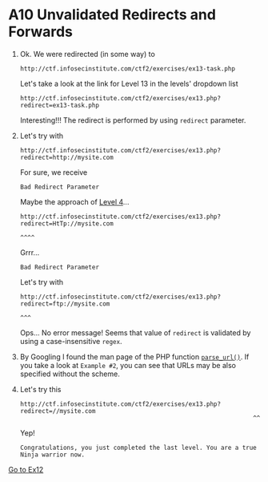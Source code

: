 # A10 Unvalidated Redirects and Forwards

1.	Ok. We were redirected (in some way) to

		http://ctf.infosecinstitute.com/ctf2/exercises/ex13-task.php

	Let's take a look at the link for Level 13 in the levels' dropdown list

		http://ctf.infosecinstitute.com/ctf2/exercises/ex13.php?redirect=ex13-task.php

	Interesting!!! The redirect is performed by using `redirect` parameter.

2.	Let's try with

		http://ctf.infosecinstitute.com/ctf2/exercises/ex13.php?redirect=http://mysite.com

	For sure, we receive

		Bad Redirect Parameter

	Maybe the approach of [Level 4](./ex4md)...

		http://ctf.infosecinstitute.com/ctf2/exercises/ex13.php?redirect=HtTp://mysite.com
		                                                                 ^^^^
	Grrr...

		Bad Redirect Parameter

	Let's try with

		http://ctf.infosecinstitute.com/ctf2/exercises/ex13.php?redirect=ftp://mysite.com
		                                                                 ^^^

	Ops... No error message! Seems that value of `redirect` is validated by
	using a case-insensitive `regex`.

2.	By Googling I found the man page of the PHP function
	[`parse_url()`](http://php.net/manual/en/function.parse-url.php). If you take
	a look at `Example #2`, you can see that URLs may be also specified without
	the scheme.

3.	Let's try this

		http://ctf.infosecinstitute.com/ctf2/exercises/ex13.php?redirect=//mysite.com
		                                                                 ^^

	Yep!

		Congratulations, you just completed the last level. You are a true Ninja warrior now.

[Go to Ex12](./ex12.md)

